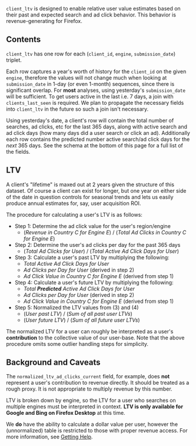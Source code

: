 `client_ltv` is designed to enable relative user value estimates based on their past and expected search and ad click behavior. This behavior is revenue-generating for Firefox.

## Contents

`client_ltv` has one row for each (`client_id`, `engine`, `submission_date`) triplet.

Each row captures a year's worth of history for the `client_id` on the given `engine`, therefore the values will not change much when looking at `submission_date` in 1-day (or even 1-month) sequences, since there is significant overlap. For **most** analyses, using yesterday's `submission_date` will be sufficient. To get users active in the last i.e. 7 days, a join with `clients_last_seen` is required. We plan to propagate the necessary fields into `client_ltv` in the future so such a join isn't necessary.

Using yesterday's date, a client's row will contain the total number of searches, ad clicks, etc for the last 365 days, along with active search and ad click days (how many days did a user search or click an ad). Additionally each row contains the predicted number active search/ad click days for the _next_ 365 days. See the schema at the bottom of this page for a full list of the fields.

## LTV

A client's "lifetime" is maxed out at 2 years given the structure of this dataset. Of course a client can exist for longer, but one year on either side of the date in question controls for seasonal trends and lets us easily produce annual estimates for, say, user acquisition ROI.

The procedure for calculating a user's LTV is as follows:

- Step 1: Determine the ad click value for the user's region/engine
  - (_Revenue in Country C for Engine E_) / (_Total Ad Clicks in Country C for Engine E_)
- Step 2: Determine the user's ad clicks per day for the past 365 days
  - (_Total Ad Clicks for User_) / (_Total Active Ad Click Days for User_)
- Step 3: Calculate a user's past LTV by multiplying the following:
  - _Total Active Ad Click Days for User_
  - _Ad Clicks per Day for User_ (derived in step 2)
  - _Ad Click Value in Country C for Engine E_ (derived from step 1)
- Step 4: Calculate a user's future LTV by multiplying the following:
  - _Total **Predicted** Active Ad Click Days for User_
  - _Ad Clicks per Day for User_ (derived in step 2)
  - _Ad Click Value in Country C for Engine E_ (derived from step 1)
- Step 5: Normalized the LTV values from (3) and (4)
  - (_User past LTV_) / (_Sum of all past user LTVs_)
  - (_User future LTV_) / (_Sum of all future user LTVs_)

The normalized LTV for a user can roughly be interpreted as a user's **contribution** to the collective value of our user-base. Note that the above procedure omits some outlier handling steps for simplicity.

## Background and Caveats

The `normalized_ltv_ad_clicks_current` field, for example, does **not** represent a user's contribution to revenue directly. It should be treated as a rough proxy. It is not appropriate to multiply revenue by this number.

LTV is broken down by engine, so the LTV for a user who searches on multiple engines must be interpreted in context. **LTV is only available for Google and Bing on Firefox Desktop** at this time.

We **do** have the ability to calculate a dollar value per user, however the (unnormalized) table is restricted to those with proper revenue access. For more information, see [Getting Help](../../../concepts/getting_help.md).
